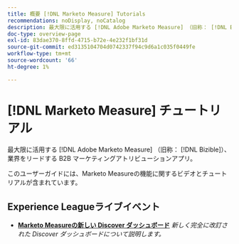 ```yaml
---
title: 概要 [!DNL Marketo Measure] Tutorials
recommendations: noDisplay, noCatalog
description: 最大限に活用する [!DNL Adobe Marketo Measure] （旧称： [!DNL Bizible]）、業界をリードする B2B マーケティングアトリビューションアプリ。
doc-type: overview-page
exl-id: 83dae370-8ffd-4715-b72e-4e232f1bf31d
source-git-commit: ed3135104704d0742337f94c9d6a1c035f0449fe
workflow-type: tm+mt
source-wordcount: '66'
ht-degree: 1%

---
```


# [!DNL Marketo Measure] チュートリアル

最大限に活用する [!DNL Adobe Marketo Measure] （旧称： [!DNL Bizible]）、業界をリードする B2B マーケティングアトリビューションアプリ。

このユーザーガイドには、Marketo Measureの機能に関するビデオとチュートリアルが含まれています。

<div id="recs-overview-body-1"></div>
<div id="recs-overview-body-2"></div>
<div id="recs-overview-body-3"></div>
<div id="recs-overview-body-4"></div>
<div id="recs-overview-body-5"></div>
<div id="recs-overview-body-6"></div>

## Experience Leagueライブイベント

* **[Marketo Measureの新しい Discover ダッシュボード](https://experienceleague.adobe.com/en/docs/events/experience-league-live-recordings/episodes/exl-live-episode-04-18-24)**
  *新しく完全に改訂された Discover ダッシュボードについて説明します。*
